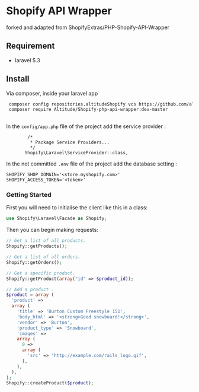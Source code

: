 # Shopify API Wrapper
forked and adapted from ShopifyExtras/PHP-Shopify-API-Wrapper

## Requirement

- laravel 5.3


## Install

Via composer, inside your laravel app

```bash
 composer config repositories.altitudeShopify vcs https://github.com/altitude-it/PHP-Shopify-API-Wrapper
 composer require Altitude/Shopify-php-api-wrapper:dev-master
 
 ```
 In the ```config/app.php``` file of the project add the service provider :
``` 
        /*
         * Package Service Providers...
         */
       Shopify\Laravel\ServiceProvider::class,

```

In the not committed ```.env``` file of the project add the database setting :

```
SHOPIFY_SHOP_DOMAIN='<store.myshopify.com>'
SHOPIFY_ACCESS_TOKEN='<token>'
```

### Getting Started

First you will need to initialise the client like this in a class:

```php
use Shopify\Laravel\Facade as Shopify;
```

Then you can begin making requests:
```php
// Get a list of all products.
Shopify::getProducts();

// Get a list of all orders.
Shopify::getOrders();

// Get a specific product.
Shopify::getProduct(array("id" => $product_id));

// Add a product .
$product = array (
  'product' => 
  array (
    'title' => 'Burton Custom Freestyle 151',
    'body_html' => '<strong>Good snowboard!</strong>',
    'vendor' => 'Burton',
    'product_type' => 'Snowboard',
    'images' => 
    array (
      0 => 
      array (
        'src' => 'http://example.com/rails_logo.gif',
      ),
    ),
  ),
);
Shopify::createProduct($product);

```


